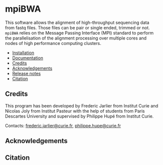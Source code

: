 # mpiBWA

This software allows the alignment of high-throughput sequencing data from fastq files. Those files can be pair or single ended, trimmed or not. `mpiBWA` relies on the Message Passing Interface (MPI) standard to perform the parallelisation of the alignment processing over multiple cores and nodes of high performance computing clusters.

* [Installation](docs/INSTALL.md)
* [Documentation](docs/README.md)
* [Credits](#credits)
* [Acknowledgements](#acknowledgements)
* [Release notes](CHANGELOG.md)
* [Citation](#citation)

## Credits

This program has been developed by Frederic Jarlier from Institut Curie and Nicolas Joly from Institut Pasteur with the help of students from Paris Descartes University and supervised by Philippe Hupé from Institut Curie.

Contacts: [frederic.jarlier@curie.fr](mailto:frederic.jarlier@curie.fr]), [philippe.hupe@curie.fr](mailto:frederic.jarlier@curie.fr])

## Acknowledgements

## Citation

